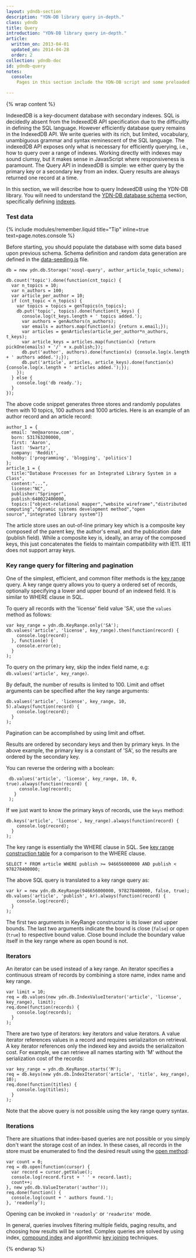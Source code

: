 ```yaml
---
layout: ydndb-section
description: "YDN-DB library query in-depth."
class: ydndb
title: Query
introduction: "YDN-DB library query in-depth."
article:
  written_on: 2013-04-01
  updated_on: 2014-04-28
  order: 2
collection: ydndb-doc
id: ydndb-query
notes:
  console:
    Pages in this section include the YDN-DB script and some preloaded data and utility functions.  You can follow the sample code in your browser's developer console to see in action.

---
```


{% wrap content %}


IndexedDB is a key-document database with secondary indexes. SQL is decidedly absent from the IndexedDB API specification due to the difficultly in defining the SQL language. However efficiently database query remains in the IndexedDB API. We write queries with its rich, but limited, vocabulary, unambiguous grammar and syntax reminescent of the SQL language. The indexedDB API exposes only what is necessary for efficiently querying, i.e., how to query over a range of indexes. Working directly with indexes may sound clumsy, but it makes sense in JavasScript where responsiveness is paramount.  The Query API in indexedDB is simple: we either query by the primary key or a secondary key from an index. Query results are always returned one record at a time.

In this section, we will describe how to query IndexedDB using the YDN-DB library. You will need to understand the [YDN-DB database schema](../setup/schema.html) section, specifically defining [indexes](../setup/index.html).

### Test data

<script src="/js/ydn-db/data-seeding.js"></script>

{% include modules/remember.liquid title="Tip" inline=true text=page.notes.console %}

Before starting, you should populate the database with some data based upon previous schema. Schema definition and random data generation are defined in the [data-seeding.js](http://dev.yathit.com/js/ydn-db/data-seeding.js) file.

    db = new ydn.db.Storage('nosql-query', author_article_topic_schema);

    db.count('topic').done(function(cnt_topic) {
      var n_topics = 10;
      var n_authors = 100;
      var article_per_author = 10;
      if (cnt_topic < n_topics) {
        var topics = topics = genTopics(n_topics);
        db.put('topic', topics).done(function(t_keys) {
          console.log(t_keys.length + ' topics added.');
          var authors = genAuthors(n_authors);
          var emails = authors.map(function(x) {return x.email;});
          var articles = genArticles(article_per_author*n_authors, t_keys);
          var article_keys = articles.map(function(x) {return pickOne(emails) + '/' + x.publish;});
          db.put('author', authors).done(function(x) {console.log(x.length + ' authors added.');});
          db.put('article', articles, article_keys).done(function(x) {console.log(x.length + ' articles added.');});
        });
      } else {
        console.log('db ready.');
      }
    });

The above code snippet generates three stores and randomly populates them with 10 topics, 100 authors and 1000 articles.  Here is an example of an author record and an article record:

    author_1 = {
      email: 'me@aaronsw.com',
      born: 531763200000,
      first: 'Aaron',
      last: 'Swartz',
      company: 'Reddit',
      hobby: ['programming', 'blogging', 'politics']
    };
    article_1 = {
      title:"Database Processes for an Integrated Library System in a Class",
      content:"...",
      license:"NC",
      publisher:"Springer",
      publish:640022400000,
      topics:["object-relational mapper","website wireframe","distributed computing","dynamic systems development method","open source","integrated library system"]}

The article store uses an out-of-line primary key which is a composite key composed of the parent key, the author's email, and the publication date (publish field).  While a composite key is, ideally, an array of the composed keys, this just concatenates the fields to maintain compatibility with IE11. IE11 does not support array keys.


### Key range query for filtering and pagination

One of the simplest, efficient, and common filter methods is the [key range](../setup/key.html#keyrange) query. A key range query allows you to query a ordered set of records, optionally specifying a lower and upper bound of an indexed field. It is similar to WHERE clause in SQL.

To query all records with the 'license' field value 'SA', use the `values` method as follows:

    var key_range = ydn.db.KeyRange.only('SA');
    db.values('article', 'license', key_range).then(function(record) {
        console.log(record);
      }, function(e) {
        console.error(e);
      }
    );

To query on the primary key, skip the index field name, e.g: `db.values('article', key_range)`.

By default, the number of results is limited to 100. Limit and offset arguments can be specified after the key range arguments:

    db.values('article', 'license', key_range, 10, 5).always(function(record) {
        console.log(record);
      }
    );

Pagination can be accomplished by using limit and offset.

Results are ordered by secondary keys and then by primary keys.  In the above example, the primary key is a constant of 'SA', so the results are ordered by the secondary key.

You can reverse the ordering with a boolean:

     db.values('article', 'license', key_range, 10, 0, true).always(function(record) {
         console.log(record);
       }
     );

If we just want to know the primary keys of records, use the `keys` method:

    db.keys('article', 'license', key_range).always(function(record) {
        console.log(record);
      }
    );

The key range is essentially the WHERE clause in SQL. See [key range construction table](../setup/key.html#keyrange) for a comparison to the WHERE clause.

    SELECT * FROM article WHERE publish >= 946656000000 AND publish < 978278400000;

The above SQL query is translated to a key range query as:

    var kr = new ydn.db.KeyRange(946656000000, 978278400000, false, true);
    db.values('article', 'publish', kr).always(function(record) {
        console.log(record);
      }
    );
    
The first two arguments in KeyRange constructor is its lower and upper bounds. The last two arguments indicate the bound is close (`false`) or open (`true`) to respective bound value. Close bound include the boundary value itself in the key range where as open bound is not.   

### Iterators

An iterator can be used instead of a key range. An iterator specifies a continuous stream of records by combining a store name, index name and key range.

    var limit = 10;
    req = db.values(new ydn.db.IndexValueIterator('article', 'license', key_range), limit);
    req.done(function(records) {
        console.log(records);
      }
    );

There are two type of iterators: key iterators and value iterators.  A value iterator references values in a record and requires serializaiton on retrieval.  A key iterator references only the indexed key and avoids the serializaiton cost. For example, we can retrieve all names starting with 'M' without the serialization cost of the records:

    var key_range = ydn.db.KeyRange.starts('M');
    req = db.keys(new ydn.db.IndexIterator('article', 'title', key_range), 10);
    req.done(function(titles) {
        console.log(titles);
      }
    );

Note that the above query is not possible using the key range query syntax.

### Iterations

There are situations that index-based queries are not possible or you simply don't want the storage cost of an index. In these cases, all records in the store must be enumerated to find the desired result using the [open method](/api/ydn/db/storage.html#open):

    var count = 0;
    req = db.open(function(cursor) {
      var record = cursor.getValue();
      console.log(record.first + ' ' + record.last);
      count++;
    }, new ydn.db.ValueIterator('author'));
    req.done(function() {
      console.log(count + ' authors found.');
    }, 'readonly');

Opening can be invoked in `'readonly'` or `'readwrite'` mode.

In general, queries involves filtering multiple fields, paging results, and choosing how results will be sorted. Complex queries are solved by using index, [compound index](compound-index.html) and algorithmic [key joining](key-joining.html) techniques.

{% endwrap %}
